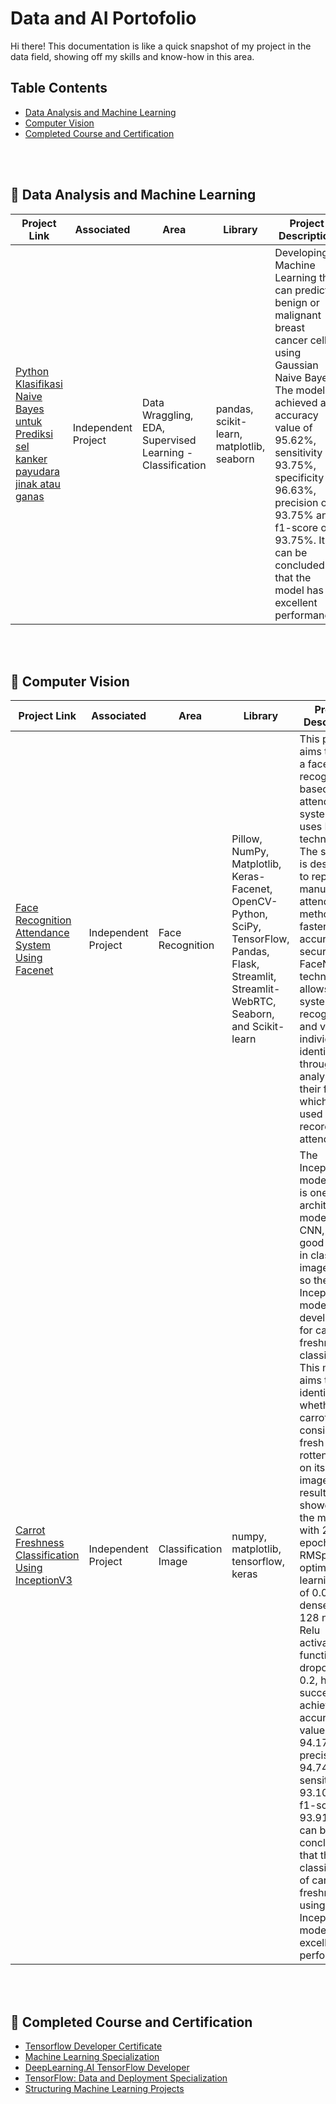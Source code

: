# Data and AI Portofolio
Hi there! This documentation is like a quick snapshot of my project in the data field, showing off my skills and know-how in this area.

## Table Contents
- [Data Analysis and Machine Learning](#📂-data-analysis-and-machine-learning)
- [Computer Vision](#📂-computer-vision)
- [Completed Course and Certification](#📂-completed-course-and-certification)
<br>
<br>

## 📂 Data Analysis and Machine Learning
Project Link | Associated | Area | Library | Project Description 
---|---|---|---|---
[Python Klasifikasi Naive Bayes untuk Prediksi sel kanker payudara jinak atau ganas](https://github.com/PutraAlFarizi15/Python-Klasifikasi-Naive-Bayes-untuk-Prediksi-sel-kanker-payudara-jinak-atau-ganas) | Independent Project | Data Wraggling, EDA, Supervised Learning - Classification | pandas, scikit-learn, matplotlib, seaborn | Developing Machine Learning that can predict benign or malignant breast cancer cells using Gaussian Naive Bayes. The model achieved an accuracy value of 95.62%, sensitivity of 93.75%, specificity of 96.63%, precision of 93.75% and f1-score of 93.75%. It can be concluded that the model has excellent performance.
<br>
<br>

## 📂 Computer Vision
Project Link | Associated | Area | Library | Project Description 
---|---|---|---|---
[Face Recognition Attendance System Using Facenet](https://github.com/PutraAlFarizi15/Face-Recognition-Attendance-System-Using-Facenet) | Independent Project | Face Recognition | Pillow, NumPy, Matplotlib, Keras-Facenet, OpenCV-Python, SciPy, TensorFlow, Pandas, Flask, Streamlit, Streamlit-WebRTC, Seaborn, and Scikit-learn | This project aims to build a face recognition-based attendance system that uses FaceNet technology. The system is designed to replace manual attendance methods in a faster, more accurate, and secure way. FaceNet technology allows the system to recognize and verify an individual's identity through analysis of their face, which is then used to record attendance.
[Carrot Freshness Classification Using InceptionV3](https://github.com/PutraAlFarizi15/Carrot-Freshness-Classification-Using-InceptionV3) | Independent Project | Classification Image | numpy, matplotlib, tensorflow, keras | The InceptionV3 model, which is one of the architectural models of CNN, has good results in classifying image cases, so the InceptionV3 model will be developed for carrot freshness classification. This model aims to identify whether a carrot can be considered fresh or rotten based on its visual image. . The results showed that the model with 20 epochs, RMSprop optimizers, learning rate of 0.00001, dense with 128 neurons, Relu activation function, and dropout of 0.2, has successfully achieved an accuracy value of 94.17%, precision of 94.74%, sensitivity of 93.10%, and f1-score of 93.91%. It can be concluded that the classification of carrot freshness using the InceptionV3 model shows excellent performance.
<br>
<br>

## 📂 Completed Course and Certification
- [Tensorflow Developer Certificate](https://www.credential.net/c825be14-2b3d-4c88-8467-f7b6f13bc4a1)
- [Machine Learning Specialization](https://coursera.org/share/32e9167e06340d17dafa1fa23bb34423)
- [DeepLearning.AI TensorFlow Developer](https://coursera.org/share/1351bf11bcfcb06e25104edcf222ccd3)
- [TensorFlow: Data and Deployment Specialization](https://coursera.org/share/c3f0a094afefb96422f102a730fa1067)
- [Structuring Machine Learning Projects](https://coursera.org/share/958ff35af88aca620e5b1fdc7972620a)
